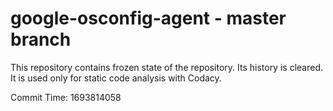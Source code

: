 # google-osconfig-agent - master branch

This repository contains frozen state of the repository.
Its history is cleared. It is used only for static code
analysis with Codacy.

Commit Time: 1693814058
